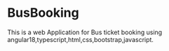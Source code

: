 # BusBooking
This is a web Application for Bus ticket booking using angular18,typescript,html,css,bootstrap,javascript.
